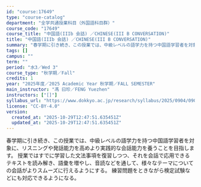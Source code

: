 ```yaml
---
id: "course:17649"
type: "course-catalog"
department: "全学共通授業科目（外国語科目群）"
course_code: "17649"
course_title: "中国語(IIIb 会話) ／CHINESE(III B CONVERSATION)"
title: "中国語(IIIb 会話) ／CHINESE(III B CONVERSATION)"
summary: "春学期に引き続き、この授業では、中級レベルの語学力を持つ中国語学習者を対象に、リスニングや発話能力を高めより実践的な会話能力を養うことを目指します。 授業ではすでに学習した文法事項を復習しつつ、それを会話で応用できる テキストを読み解き、語…"
tags: []
campus: ""
term: ""
period: "水3／Wed 3"
course_type: "秋学期／Fall"
credits: 1
year: "2025年度／2025 Academic Year 秋学期／FALL SEMESTER"
main_instructor: "馮 曰珍／FENG Yuezhen"
instructors: ["[]"]
syllabus_url: "https://www.dokkyo.ac.jp/research/syllabus/2025/0904/0904_17649_ja_JP.html"
license: "CC-BY-4.0"
version:
  created_at: "2025-10-29T12:47:51.635451Z"
  updated_at: "2025-10-29T12:47:51.635451Z"
---
```

春学期に引き続き、この授業では、中級レベルの語学力を持つ中国語学習者を対象に、リスニングや発話能力を高めより実践的な会話能力を養うことを目指します。 授業ではすでに学習した文法事項を復習しつつ、それを会話で応用できる テキストを読み解き、語彙を増やし、音読などを通して、様々なテーマについての会話がよりスムーズに行えるようにする。 練習問題をときながら検定試験などにも対応できるようになる。

